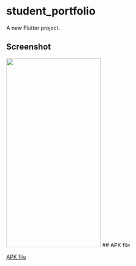 # student_portfolio

A new Flutter project.

## Screenshot
  <img src="https://github.com/user-attachments/assets/ab1e9a3f-b57f-4dc3-aae4-3311265ee070" width = "250"  height="500"/>
## APK file

[APK file](https://github.com/ankitkurmi091/PortfolioAssignment/raw/refs/heads/main/ "Apk File")
